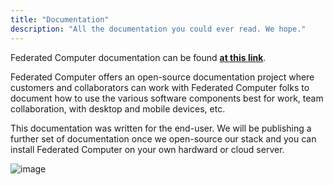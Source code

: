 ```yaml
---
title: "Documentation"
description: "All the documentation you could ever read. We hope."
---
```


Federated Computer documentation can be found **[at this link](https://documentation.federated.computer)**.

Federated Computer offers an open-source documentation project where customers and collaborators can work with Federated Computer folks to document how to use the various software components best for work, team collaboration, with desktop and mobile devices, etc.

This documentation was written for the end-user. We will be publishing a further set of documentation once we open-source our stack and you can install Federated Computer on your own hardward or cloud server.

![image](/images/general/documentation.jpg)